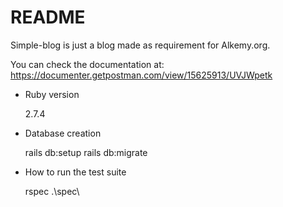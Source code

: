 # README

Simple-blog is just a blog made as requirement for Alkemy.org.

You can check the documentation at:
https://documenter.getpostman.com/view/15625913/UVJWpetk


* Ruby version

  2.7.4

* Database creation

  rails db:setup
  rails db:migrate

* How to run the test suite

  rspec .\spec\


